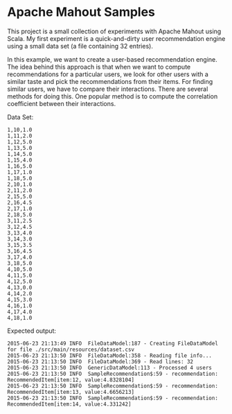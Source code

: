 # Apache Mahout Samples

This project is a small collection of experiments with Apache Mahout using Scala. My first experiment is a 
quick-and-dirty user recommendation engine using a small data set (a file containing 32 entries).

In this example, we want to create a user-based recommendation engine. The idea behind this approach is that
when we want to compute recommendations for a particular users, we look for other users with a similar
taste and pick the recommendations from their items. For finding similar users, we have to compare
their interactions. There are several methods for doing this. One popular method is to compute
the correlation coefficient between their interactions.

Data Set:
```
1,10,1.0
1,11,2.0
1,12,5.0
1,13,5.0
1,14,5.0
1,15,4.0
1,16,5.0
1,17,1.0
1,18,5.0
2,10,1.0
2,11,2.0
2,15,5.0
2,16,4.5
2,17,1.0
2,18,5.0
3,11,2.5
3,12,4.5
3,13,4.0
3,14,3.0
3,15,3.5
3,16,4.5
3,17,4.0
3,18,5.0
4,10,5.0
4,11,5.0
4,12,5.0
4,13,0.0
4,14,2.0
4,15,3.0
4,16,1.0
4,17,4.0
4,18,1.0
```

Expected output:
```
2015-06-23 21:13:49 INFO  FileDataModel:187 - Creating FileDataModel for file ./src/main/resources/dataset.csv
2015-06-23 21:13:50 INFO  FileDataModel:358 - Reading file info...
2015-06-23 21:13:50 INFO  FileDataModel:369 - Read lines: 32
2015-06-23 21:13:50 INFO  GenericDataModel:113 - Processed 4 users
2015-06-23 21:13:50 INFO  SampleRecommendation$:59 - recommendation: RecommendedItem[item:12, value:4.8328104]
2015-06-23 21:13:50 INFO  SampleRecommendation$:59 - recommendation: RecommendedItem[item:13, value:4.6656213]
2015-06-23 21:13:50 INFO  SampleRecommendation$:59 - recommendation: RecommendedItem[item:14, value:4.331242]
```